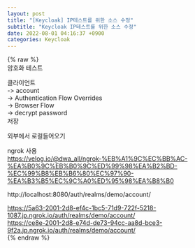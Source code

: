 ```yaml
---  
layout: post  
title: "[Keycloak] IP테스트를 위한 소스 수정"  
subtitle: "Keycloak IP테스트를 위한 소스 수정"  
date: 2022-08-01 04:16:37 +0900  
categories: Keycloak  
---  
```

{% raw %}  
암호화 테스트  
  
  
클라이언트   
-> account   
-> Authentication Flow Overrides   
-> Browser Flow   
-> decrypt password   
저장  
  
  
외부에서 로컬들어오기  
  
ngrok 사용  
https://velog.io/@dwa_all/ngrok-%EB%A1%9C%EC%BB%AC-%EA%B0%9C%EB%B0%9C%ED%99%98%EA%B2%BD-%EC%99%B8%EB%B6%80%EC%97%90-%EA%B3%B5%EC%9C%A0%ED%95%98%EA%B8%B0  
  
http://localhost:8080/auth/realms/demo/account/  
  
https://5a63-2001-2d8-ef4c-1bc5-71d9-722f-5218-1087.jp.ngrok.io/auth/realms/demo/account/  
https://ce8e-2001-2d8-e74d-de73-94cc-aa8d-bce3-9f2a.jp.ngrok.io/auth/realms/demo/account/  
{% endraw %}